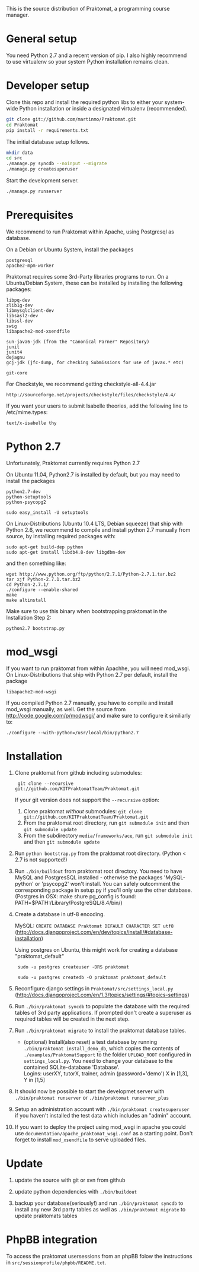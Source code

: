 This is the source distribution of Praktomat, a programming course manager.

General setup
=============

You need Python 2.7 and a recent version of pip. I also highly recommend to
use virtualenv so your system Python installation remains clean.

Developer setup
===============

Clone this repo and install the required python libs to either your system-wide
Python installation or inside a designated virtualenv (recommended).

```bash
git clone git://github.com/martinmo/Praktomat.git
cd Praktomat
pip install -r requirements.txt
```

The initial database setup follows.

```bash
mkdir data
cd src
./manage.py syncdb --noinput --migrate
./manage.py createsuperuser
```

Start the development server.

```bash
./manage.py runserver
```

Prerequisites
============
  We recommend to run Praktomat within Apache, using Postgresql as
  database.

  On a Debian or Ubuntu System, install the packages

    postgresql
    apache2-mpm-worker	

  Praktomat requires some 3rd-Party libraries programs to run.
  On a Ubuntu/Debian System, these can be installed by installing the following packages:

    libpq-dev
    zlib1g-dev
    libmysqlclient-dev
    libsasl2-dev
    libssl-dev
    swig
    libapache2-mod-xsendfile

    sun-java6-jdk (from the "Canonical Parner" Repository)
    junit
    junit4
    dejagnu
    gcj-jdk (jfc-dump, for checking Submissions for use of javax.* etc)
   
    git-core

 For Checkstyle, we recommend getting checkstyle-all-4.4.jar  

    http://sourceforge.net/projects/checkstyle/files/checkstyle/4.4/

 If you want your users to submit Isabelle theories, add the following line to
 /etc/mime.types:

    text/x-isabelle thy


Python 2.7
==========
  Unfortunately, Praktomat currently requires Python 2.7

  On Ubuntu 11.04, Python2.7 is installed by default,
  but you may need to install the packages

    python2.7-dev
    python-setuptools
    python-psycopg2
    
    sudo easy_install -U setuptools

  On Linux-Distributions (Ubuntu 10.4 LTS, Debian squeeze) that 
  ship with Python 2.6, we recommend to compile and install
  python 2.7 manually from source, by installing required packages with:

    sudo apt-get build-dep python
    sudo apt-get install libdb4.8-dev libgdbm-dev  

  and then something like:

    wget http://www.python.org/ftp/python/2.7.1/Python-2.7.1.tar.bz2
    tar xjf Python-2.7.1.tar.bz2
    cd Python-2.7.1/
    ./configure --enable-shared
    make 
    make altinstall

  Make sure to use this binary when bootstrapping praktomat in 
  the Installation Step 2: 

    python2.7 bootstrap.py
 
mod_wsgi
========
  If you want to run praktomat from within Apachhe, you will need mod_wsgi.
  On Linux-Distributions that ship with Python 2.7 per default, install
  the package

    libapache2-mod-wsgi


  If you compiled Python 2.7 manually, you have to compile
  and install mod_wsgi manually, as well. Get the source from
    http://code.google.com/p/modwsgi/
  and make sure to configure it similiarly to:

    ./configure --with-python=/usr/local/bin/python2.7


 


Installation 
============

1. Clone praktomat from github including submodules: 

        git clone --recursive git://github.com/KITPraktomatTeam/Praktomat.git

    If your git version does not support the `--recursive` option:

     1. Clone praktomat *without* submodules: `git clone git://github.com/KITPraktomatTeam/Praktomat.git`
     2. From the praktomat root directory,            run `git submodule init` and then `git submodule update`
     3. From the subdirectory `media/frameworks/ace`, run `git submodule init` and then `git submodule update`

2. Run `python bootstrap.py` from the praktomat root directory. (Python < 2.7 is not supported!)

3. Run `./bin/buildout` from praktomat root directory. 
   You need to have MySQL and PostgresSQL installed - otherwise the packages 'MySQL-python' or 'psycopg2' won't install. You can safely outcomment the corresponding package in setup.py if you'll only use the other database.  (Postgres in OSX: make shure pg_config is found: PATH=$PATH:/Library/PostgreSQL/8.4/bin/)

4. Create a database in utf-8 encoding. 

    MySQL: `CREATE DATABASE Praktomat DEFAULT CHARACTER SET utf8` (http://docs.djangoproject.com/en/dev/topics/install/#database-installation)

    Using postgres on Ubuntu, this might work for creating a database "praktomat_default"

        sudo -u postgres createuser -DRS praktomat

        sudo -u postgres createdb -O praktomat praktomat_default
	
5. Reconfigure django settings in `Praktomat/src/settings_local.py` (http://docs.djangoproject.com/en/1.3/topics/settings/#topics-settings)

6. Run `./bin/praktomat syncdb` to populate the database with the required tables of 3rd party applications. If prompted don't create a superuser as required tables will be created in the next step.
	
7. Run `./bin/praktomat migrate` to install the praktomat database tables.
	* (optional) Install(also reset) a test database by running `./bin/praktomat install_demo_db`, which copies the contents of `./examples/PraktomatSupport` to the folder `UPLOAD_ROOT` configured in `settings_local.py`. 
	  You need to change your database to the contained SQLite-database 'Database'.  
	  Logins: userXY, tutorX, trainer, admin (password='demo') X in [1,3], Y in [1,5]

8. It should now be possible to start the developmet server with `./bin/praktomat runserver` or `./bin/praktomat runserver_plus`

9. Setup an administration account with `./bin/praktomat createsuperuser` if you haven't installed the test data which includes an "admin" account.

10. If you want to deploy the project using mod_wsgi in apache you could use `documentation/apache_praktomat_wsgi.conf` as a starting point. Don't forget to install `mod_xsendfile` to serve uploaded files. 


Update 
======

1. update the source with git or svn from github

2. update python dependencies with `./bin/buildout`

3. backup your database(seriously!) and run `./bin/praktomat syncdb` to install any new 3rd party tables as well as `./bin/praktomat migrate` to update praktomats tables


PhpBB integration 
=================

To access the praktomat usersessions from an phpBB folow the instructions in `src/sessionprofile/phpbb/README.txt`.

